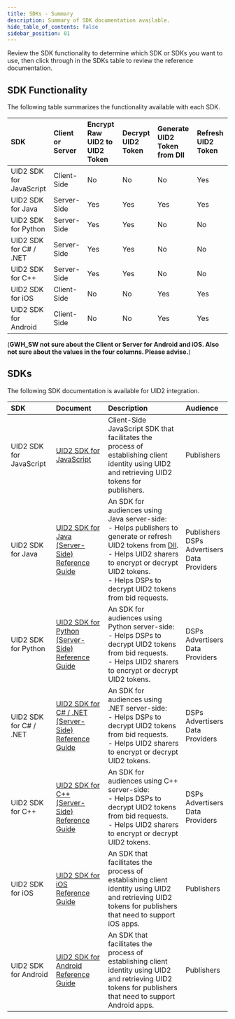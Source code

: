 ```yaml
---
title: SDKs - Summary
description: Summary of SDK documentation available.
hide_table_of_contents: false
sidebar_position: 01
---
```


Review the SDK functionality to determine which SDK or SDKs you want to use, then click through in the SDKs table to review the reference documentation.
## SDK Functionality

The following table summarizes the functionality available with each SDK.

| SDK | Client or Server | Encrypt Raw UID2 to UID2 Token | Decrypt UID2 Token | Generate UID2 Token from DII | Refresh UID2 Token |
| :--- | :--- |  :--- | :--- | :--- | :--- |
|UID2 SDK for JavaScript | Client-Side | No | No | No | Yes |
|UID2 SDK for Java | Server-Side | Yes | Yes | Yes | Yes |
|UID2 SDK for Python | Server-Side | Yes | Yes | No | No |
|UID2 SDK for C# / .NET | Server-Side | Yes | Yes | No | No |
|UID2 SDK for C++ | Server-Side | Yes | Yes | No | No |
|UID2 SDK for iOS | Client-Side | No | No | Yes | Yes |
|UID2 SDK for Android | Client-Side | No | No | Yes | Yes |

(**GWH_SW not sure about the Client or Server for Android and iOS. Also not sure about the values in the four columns. Please advise.**)

## SDKs

The following SDK documentation is available for UID2 integration.

| SDK | Document | Description | Audience
| :--- | :--- | :--- | :--- |
| UID2 SDK for JavaScript | [UID2 SDK for JavaScript](client-side-identity.md) | Client-Side JavaScript SDK that facilitates the process of establishing client identity using UID2 and retrieving UID2 tokens for publishers. | Publishers |
| UID2 SDK for Java | [UID2 SDK for Java (Server-Side) Reference Guide](uid2-sdk-ref-java.md) | An SDK for audiences using Java server-side:<br/>- Helps publishers to generate or refresh UID2 tokens from [DII](../ref-info/glossary-uid.md#gl-dii).<br/>- Helps UID2 sharers to encrypt or decrypt UID2 tokens.<br/>- Helps DSPs to decrypt UID2 tokens from bid requests. | Publishers<br/>DSPs<br/>Advertisers<br/>Data Providers |
| UID2 SDK for Python | [UID2 SDK for Python (Server-Side) Reference Guide](uid2-sdk-ref-python.md) | An SDK for audiences using Python server-side:<br/>- Helps DSPs to decrypt UID2 tokens from bid requests.<br/>- Helps UID2 sharers to encrypt or decrypt UID2 tokens. | DSPs<br/>Advertisers<br/>Data Providers |
| UID2 SDK for C# / .NET | [UID2 SDK for C# / .NET (Server-Side) Reference Guide](uid2-sdk-ref-csharp-dotnet.md) | An SDK for audiences using .NET server-side:<br/>- Helps DSPs to decrypt UID2 tokens from bid requests.<br/>- Helps UID2 sharers to encrypt or decrypt UID2 tokens. | DSPs<br/>Advertisers<br/>Data Providers |
 |UID2 SDK for C++ | [UID2 SDK for C++ (Server-Side) Reference Guide](uid2-sdk-ref-cplusplus.md) | An SDK for audiences using C++ server-side:<br/>- Helps DSPs to decrypt UID2 tokens from bid requests.<br/>- Helps UID2 sharers to encrypt or decrypt UID2 tokens. | DSPs<br/>Advertisers<br/>Data Providers |
 |UID2 SDK for iOS | [UID2 SDK for iOS Reference Guide](uid2-sdk-ref-ios.md) | An SDK that facilitates the process of establishing client identity using UID2 and retrieving UID2 tokens for publishers that need to support iOS apps. | Publishers |
  |UID2 SDK for Android | [UID2 SDK for Android Reference Guide](uid2-sdk-ref-android.md) |An SDK that facilitates the process of establishing client identity using UID2 and retrieving UID2 tokens for publishers that need to support Android apps. | Publishers |
